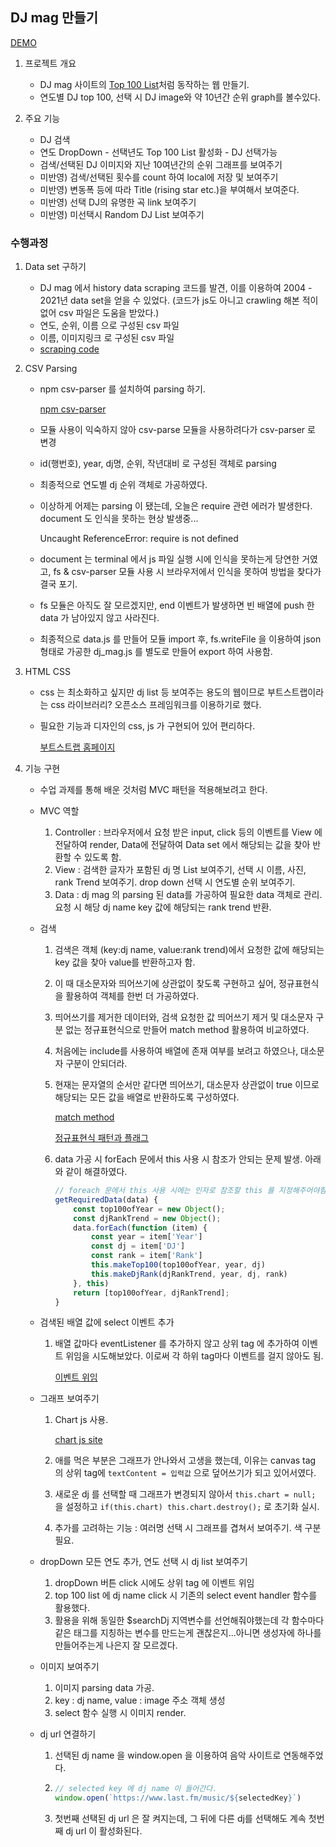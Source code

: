 ## DJ mag 만들기

[DEMO](https://bangdler.github.io/Cocoa_javascript/)
 

1. 프로젝트 개요
    - DJ mag 사이트의 [Top 100 List](https://djmag.com/top100dj?year=2021)처럼 동작하는 웹 만들기.
    - 연도별 DJ top 100, 선택 시 DJ image와 약 10년간 순위 graph를 볼수있다.
    
2. 주요 기능
    - DJ 검색
    - 연도 DropDown - 선택년도 Top 100 List 활성화 - DJ 선택가능   
    - 검색/선택된 DJ 이미지와 지난 10여년간의 순위 그래프를 보여주기
    - 미반영) 검색/선택된 횟수를 count 하여 local에 저장 및 보여주기
    - 미반영) 변동폭 등에 따라 Title (rising star etc.)을 부여해서 보여준다.
    - 미반영) 선택 DJ의 유명한 곡 link 보여주기 
    - 미반영) 미선택시 Random DJ List 보여주기 
    
    
### 수행과정

1. Data set 구하기
    - DJ mag 에서 history data scraping 코드를 발견, 이를 이용하여 2004 - 2021년 data set을 얻을 수 있었다.
      (코드가 js도 아니고 crawling 해본 적이 없어 csv 파일은 도움을 받았다.)
    - 연도, 순위, 이름 으로 구성된 csv 파일
    - 이름, 이미지링크 로 구성된 csv 파일
    - [scraping code](https://github.com/koki25ando/DJ-Mag-History-Data/blob/master/DJ_Mag.R)    
    
2. CSV Parsing
    - npm csv-parser 를 설치하여 parsing 하기.
    
        [npm csv-parser](https://www.npmjs.com/package/csv-parser)
    - 모듈 사용이 익숙하지 않아 csv-parse 모듈을 사용하려다가 csv-parser 로 변경
    - id(행번호), year, dj명, 순위, 작년대비 로 구성된 객체로 parsing
    - 최종적으로 연도별 dj 순위 객체로 가공하였다.
    - 이상하게 어제는 parsing 이 됐는데, 오늘은 require 관련 에러가 발생한다. document 도 인식을 못하는 현상 발생중...
    
        Uncaught ReferenceError: require is not defined
        
    - document 는 terminal 에서 js 파일 실행 시에 인식을 못하는게 당연한 거였고, fs & csv-parser 모듈 사용 시 브라우저에서 인식을 못하여 방법을 찾다가 결국 포기.
    - fs 모듈은 아직도 잘 모르겠지만, end 이벤트가 발생하면 빈 배열에 push 한 data 가 남아있지 않고 사라진다. 
    - 최종적으로 data.js 를 만들어 모듈 import 후, fs.writeFile 을 이용하여 json 형태로 가공한 dj_mag.js 를 별도로 만들어 export 하여 사용함.
        
3. HTML CSS
    - css 는 최소화하고 싶지만 dj list 등 보여주는 용도의 웹이므로 부트스트랩이라는 css 라이브러리? 오픈소스 프레임워크를 이용하기로 했다.
    - 필요한 기능과 디자인의 css, js 가 구현되어 있어 편리하다.
          
        [부트스트랩 홈페이지](https://getbootstrap.com/docs/5.1/getting-started/introduction/)
        
4. 기능 구현
    - 수업 과제를 통해 배운 것처럼 MVC 패턴을 적용해보려고 한다.
    - MVC 역할
        1. Controller : 브라우저에서 요청 받은 input, click 등의 이벤트를 View 에 전달하여 render, Data에 전달하여 Data set 에서 해당되는 값을 찾아 반환할 수 있도록 함.
        2. View : 검색한 글자가 포함된 dj 명 List 보여주기, 선택 시 이름, 사진, rank Trend 보여주기. drop down 선택 시 연도별 순위 보여주기.
        3. Data : dj mag 의 parsing 된 data를 가공하여 필요한 data 객체로 관리. 요청 시 해당 dj name key 값에 해당되는 rank trend 반환. 
       
    - 검색
        1. 검색은 객체 (key:dj name, value:rank trend)에서 요청한 값에 해당되는 key 값을 찾아 value를 반환하고자 함.
        2. 이 때 대소문자와 띄어쓰기에 상관없이 찾도록 구현하고 싶어, 정규표현식을 활용하여 객체를 한번 더 가공하였다. 
        3. 띄어쓰기를 제거한 데이터와, 검색 요청한 값 띄어쓰기 제거 및 대소문자 구분 없는 정규표현식으로 만들어 match method 활용하여 비교하였다.
        4. 처음에는 include를 사용하여 배열에 존재 여부를 보려고 하였으나, 대소문자 구분이 안되더라.
        5. 현재는 문자열의 순서만 같다면 띄어쓰기, 대소문자 상관없이 true 이므로 해당되는 모든 값을 배열로 반환하도록 구성하였다.
        
            [match method](https://developer.mozilla.org/ko/docs/Web/JavaScript/Reference/Global_Objects/String/match)
            
            [정규표현식 패턴과 플래그](https://ko.javascript.info/regexp-introduction)
            
        6. data 가공 시 forEach 문에서 this 사용 시 참조가 안되는 문제 발생. 아래와 같이 해결하였다.
            ```javascript
            // foreach 문에서 this 사용 시에는 인자로 참조할 this 를 지정해주어야함.
            getRequiredData(data) {
                const top100ofYear = new Object();
                const djRankTrend = new Object();
                data.forEach(function (item) {
                    const year = item['Year']
                    const dj = item['DJ']
                    const rank = item['Rank']
                    this.makeTop100(top100ofYear, year, dj)
                    this.makeDjRank(djRankTrend, year, dj, rank)
                }, this)
                return [top100ofYear, djRankTrend];
            }
            ```   
    - 검색된 배열 값에 select 이벤트 추가
        1. 배열 값마다 eventListener 를 추가하지 않고 상위 tag 에 추가하여 이벤트 위임을 시도해보았다. 이로써 각 하위 tag마다 이벤트를 걸지 않아도 됨.
            
            [이벤트 위임](https://ko.javascript.info/event-delegation)
            
    - 그래프 보여주기
        1. Chart js 사용. 
        
            [chart js site](https://www.chartjs.org/docs/latest/getting-started/)
            
        2. 애를 먹은 부분은 그래프가 안나와서 고생을 했는데, 이유는 canvas tag 의 상위 tag에 ```textContent = 입력값``` 으로 덮어쓰기가 되고 있어서였다.
        3. 새로운 dj 를 선택할 때 그래프가 변경되지 않아서 ```this.chart = null; ``` 을 설정하고 ```if(this.chart) this.chart.destroy();``` 로 초기화 실시.
        4. 추가를 고려하는 기능 : 여러명 선택 시 그래프를 겹쳐서 보여주기. 색 구분 필요.
        
    - dropDown 모든 연도 추가, 연도 선택 시 dj list 보여주기
        1. dropDown 버튼 click 시에도 상위 tag 에 이벤트 위임
        2. top 100 list 에 dj name click 시 기존의 select event handler 함수를 활용했다.
        3. 활용을 위해 동일한 $searchDj 지역변수를 선언해줘야했는데 각 함수마다 같은 태그를 지칭하는 변수를 만드는게 괜찮은지...아니면 생성자에 하나를 만들어주는게 나은지 잘 모르겠다.
    
    - 이미지 보여주기
        1. 이미지 parsing data 가공.
        2. key : dj name, value : image 주소 객체 생성
        3. select 함수 실행 시 이미지 render.
        
    - dj url 연결하기
        1. 선택된 dj name 을 window.open 을 이용하여 음악 사이트로 연동해주었다.
        2. ```javascript 
           // selected key 에 dj name 이 들어간다.
           window.open(`https://www.last.fm/music/${selectedKey}`)
            ```
        3. 첫번째 선택된 dj url 은 잘 켜지는데, 그 뒤에 다른 dj를 선택해도 계속 첫번째 dj url 이 활성화된다.